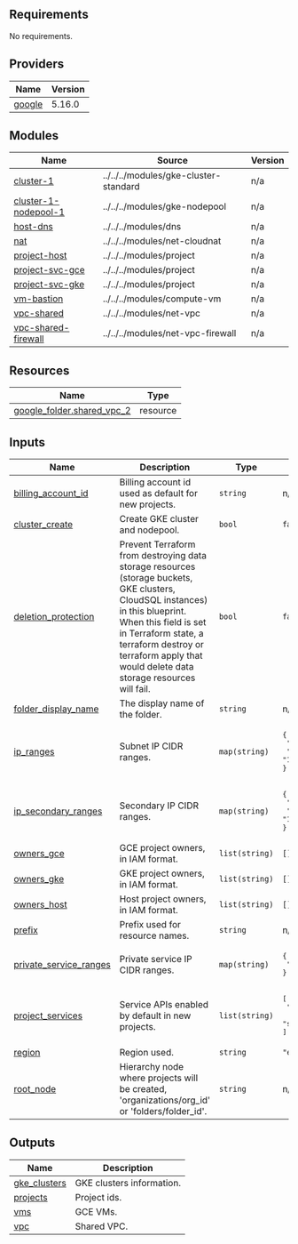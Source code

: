 ## Requirements

No requirements.

## Providers

| Name | Version |
|------|---------|
| <a name="provider_google"></a> [google](#provider\_google) | 5.16.0 |

## Modules

| Name | Source | Version |
|------|--------|---------|
| <a name="module_cluster-1"></a> [cluster-1](#module\_cluster-1) | ../../../modules/gke-cluster-standard | n/a |
| <a name="module_cluster-1-nodepool-1"></a> [cluster-1-nodepool-1](#module\_cluster-1-nodepool-1) | ../../../modules/gke-nodepool | n/a |
| <a name="module_host-dns"></a> [host-dns](#module\_host-dns) | ../../../modules/dns | n/a |
| <a name="module_nat"></a> [nat](#module\_nat) | ../../../modules/net-cloudnat | n/a |
| <a name="module_project-host"></a> [project-host](#module\_project-host) | ../../../modules/project | n/a |
| <a name="module_project-svc-gce"></a> [project-svc-gce](#module\_project-svc-gce) | ../../../modules/project | n/a |
| <a name="module_project-svc-gke"></a> [project-svc-gke](#module\_project-svc-gke) | ../../../modules/project | n/a |
| <a name="module_vm-bastion"></a> [vm-bastion](#module\_vm-bastion) | ../../../modules/compute-vm | n/a |
| <a name="module_vpc-shared"></a> [vpc-shared](#module\_vpc-shared) | ../../../modules/net-vpc | n/a |
| <a name="module_vpc-shared-firewall"></a> [vpc-shared-firewall](#module\_vpc-shared-firewall) | ../../../modules/net-vpc-firewall | n/a |

## Resources

| Name | Type |
|------|------|
| [google_folder.shared_vpc_2](https://registry.terraform.io/providers/hashicorp/google/latest/docs/resources/folder) | resource |

## Inputs

| Name | Description | Type | Default | Required |
|------|-------------|------|---------|:--------:|
| <a name="input_billing_account_id"></a> [billing\_account\_id](#input\_billing\_account\_id) | Billing account id used as default for new projects. | `string` | n/a | yes |
| <a name="input_cluster_create"></a> [cluster\_create](#input\_cluster\_create) | Create GKE cluster and nodepool. | `bool` | `false` | no |
| <a name="input_deletion_protection"></a> [deletion\_protection](#input\_deletion\_protection) | Prevent Terraform from destroying data storage resources (storage buckets, GKE clusters, CloudSQL instances) in this blueprint. When this field is set in Terraform state, a terraform destroy or terraform apply that would delete data storage resources will fail. | `bool` | `false` | no |
| <a name="input_folder_display_name"></a> [folder\_display\_name](#input\_folder\_display\_name) | The display name of the folder. | `string` | n/a | yes |
| <a name="input_ip_ranges"></a> [ip\_ranges](#input\_ip\_ranges) | Subnet IP CIDR ranges. | `map(string)` | <pre>{<br>  "gce": "10.0.16.0/24",<br>  "gke": "10.0.32.0/24"<br>}</pre> | no |
| <a name="input_ip_secondary_ranges"></a> [ip\_secondary\_ranges](#input\_ip\_secondary\_ranges) | Secondary IP CIDR ranges. | `map(string)` | <pre>{<br>  "gke-pods": "10.128.0.0/18",<br>  "gke-services": "172.16.0.0/24"<br>}</pre> | no |
| <a name="input_owners_gce"></a> [owners\_gce](#input\_owners\_gce) | GCE project owners, in IAM format. | `list(string)` | `[]` | no |
| <a name="input_owners_gke"></a> [owners\_gke](#input\_owners\_gke) | GKE project owners, in IAM format. | `list(string)` | `[]` | no |
| <a name="input_owners_host"></a> [owners\_host](#input\_owners\_host) | Host project owners, in IAM format. | `list(string)` | `[]` | no |
| <a name="input_prefix"></a> [prefix](#input\_prefix) | Prefix used for resource names. | `string` | n/a | yes |
| <a name="input_private_service_ranges"></a> [private\_service\_ranges](#input\_private\_service\_ranges) | Private service IP CIDR ranges. | `map(string)` | <pre>{<br>  "cluster-1": "192.168.0.0/28"<br>}</pre> | no |
| <a name="input_project_services"></a> [project\_services](#input\_project\_services) | Service APIs enabled by default in new projects. | `list(string)` | <pre>[<br>  "container.googleapis.com",<br>  "stackdriver.googleapis.com"<br>]</pre> | no |
| <a name="input_region"></a> [region](#input\_region) | Region used. | `string` | `"europe-west1"` | no |
| <a name="input_root_node"></a> [root\_node](#input\_root\_node) | Hierarchy node where projects will be created, 'organizations/org\_id' or 'folders/folder\_id'. | `string` | n/a | yes |

## Outputs

| Name | Description |
|------|-------------|
| <a name="output_gke_clusters"></a> [gke\_clusters](#output\_gke\_clusters) | GKE clusters information. |
| <a name="output_projects"></a> [projects](#output\_projects) | Project ids. |
| <a name="output_vms"></a> [vms](#output\_vms) | GCE VMs. |
| <a name="output_vpc"></a> [vpc](#output\_vpc) | Shared VPC. |
